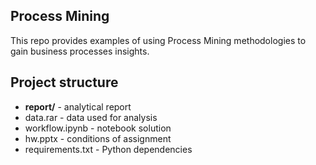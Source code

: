 ## Process Mining
This repo provides examples of using Process Mining methodologies to gain business processes insights.

## Project structure
- __report/__ - analytical report
- data.rar - data used for analysis
- workflow.ipynb - notebook solution
- hw.pptx - conditions of assignment
- requirements.txt - Python dependencies
